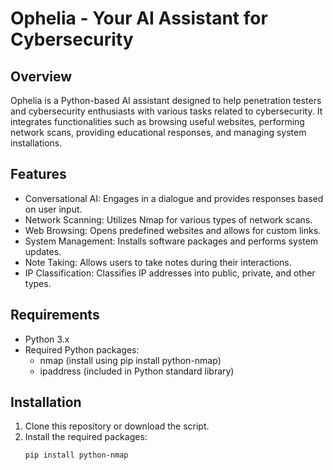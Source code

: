 # Ophelia - Your AI Assistant for Cybersecurity

## Overview

Ophelia is a Python-based AI assistant designed to help penetration testers and cybersecurity enthusiasts with various tasks related to cybersecurity. It integrates functionalities such as browsing useful websites, performing network scans, providing educational responses, and managing system installations.

## Features

- Conversational AI: Engages in a dialogue and provides responses based on user input.
- Network Scanning: Utilizes Nmap for various types of network scans.
- Web Browsing: Opens predefined websites and allows for custom links.
- System Management: Installs software packages and performs system updates.
- Note Taking: Allows users to take notes during their interactions.
- IP Classification: Classifies IP addresses into public, private, and other types.

## Requirements

- Python 3.x
- Required Python packages:
  - nmap (install using pip install python-nmap)
  - ipaddress (included in Python standard library)

## Installation

1. Clone this repository or download the script.
2. Install the required packages:
   ```bash
   pip install python-nmap
   
